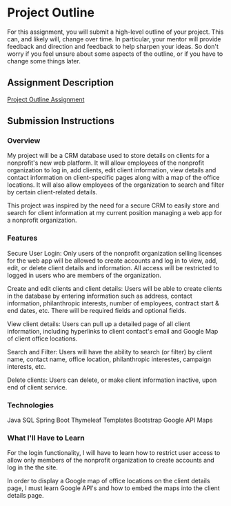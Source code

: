 # Project Outline
For this assignment, you will submit a high-level outline of your project. This can, and likely will, change over time. In particular, your mentor will provide feedback and direction and feedback to help sharpen your ideas. So don't worry if you feel unsure about some aspects of the outline, or if you have to change some things later.

## Assignment Description
[Project Outline Assignment](https://education.launchcode.org/liftoff/assignments/project-outline/)

## Submission Instructions

### Overview
My project will be a CRM database used to store details on clients for a nonprofit's new web platform. It will allow employees of the nonprofit organization to log in, add clients, edit client information, view details and contact information on client-specific pages along with a map of the office locations. It will also allow employees of the organization to search and filter by certain client-related details.

This project was inspired by the need for a secure CRM to easily store and search for client information at my current position managing a web app for a nonprofit organization.

### Features
Secure User Login: Only users of the nonprofit organization selling licenses for the web app will be allowed to create accounts and log in to view, add, edit, or delete client details and information. All access will be restricted to logged in users who are members of the organization.

Create and edit clients and client details: Users will be able to create clients in the database by entering information such as address, contact information, philanthropic interests, number of employees, contract start & end dates, etc. There will be required fields and optional fields. 

View client details: Users can pull up a detailed page of all client information, including hyperlinks to client contact's email and Google Map of client office locations.

Search and Filter: Users will have the ability to search (or filter) by client name, contact name, office location, philanthropic interestes, campaign interests, etc.

Delete clients: Users can delete, or make client information inactive, upon end of client service.

### Technologies
Java
SQL 
Spring Boot
Thymeleaf Templates
Bootstrap
Google API Maps

### What I'll Have to Learn
For the login functionality, I will have to learn how to restrict user access to allow only members of the nonprofit organization to create accounts and log in the the site.

In order to display a Google map of office locations on the client details page, I must learn Google API's and how to embed the maps into the client details page.
